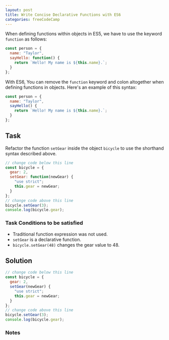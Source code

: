 ```yaml
---
layout: post
title: Write Concise Declarative Functions with ES6
categories: freeCodeCamp
---
```


When defining functions within objects in ES5, we have to use the keyword <code>function</code> as follows:

```js
const person = {
  name: "Taylor",
  sayHello: function() {
    return `Hello! My name is ${this.name}.`;
  }
};
```

With ES6, You can remove the <code>function</code> keyword and colon altogether when defining functions in objects. Here's an example of this syntax:
```js
const person = {
  name: "Taylor",
  sayHello() {
    return `Hello! My name is ${this.name}.`;
  }
};
```



## Task
Refactor the function <code>setGear</code> inside the object <code>bicycle</code> to use the shorthand syntax described above.

```js
// change code below this line
const bicycle = {
  gear: 2,
  setGear: function(newGear) {
    "use strict";
    this.gear = newGear;
  }
};
// change code above this line
bicycle.setGear(3);
console.log(bicycle.gear);
```

### Task Conditions to be satisfied
- Traditional function expression was not used.
- <code>setGear</code> is a declarative function.
- <code>bicycle.setGear(48)</code> changes the gear value to 48.


## Solution
```javascript
// change code below this line
const bicycle = {
  gear: 2,
  setGear(newGear) {
    "use strict";
    this.gear = newGear;
  }
};
// change code above this line
bicycle.setGear(3);
console.log(bicycle.gear);
```

### Notes
